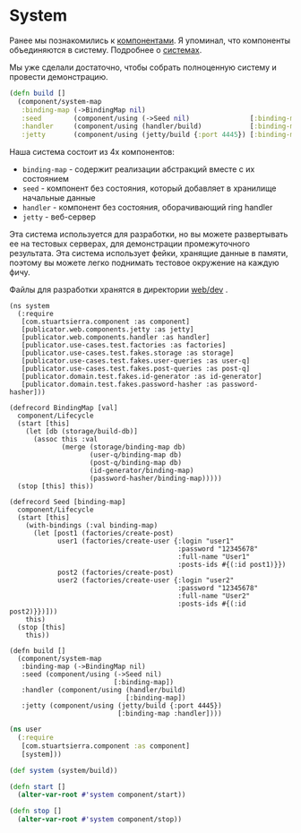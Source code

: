 # System

Ранее мы познакомились к
[компонентами](https://github.com/darkleaf/app-from-scratch/blob/master/4-web/2-component.md).
Я упоминал, что компоненты объединяются в систему. Подробнее о
[системах](https://github.com/stuartsierra/component#systems).

Мы уже сделали достаточно, чтобы собрать полноценную систему и провести демонстрацию.

```clojure
(defn build []
  (component/system-map
   :binding-map (->BindingMap nil)
   :seed        (component/using (->Seed nil)               [:binding-map])
   :handler     (component/using (handler/build)            [:binding-map])
   :jetty       (component/using (jetty/build {:port 4445}) [:binding-map :handler])))
```

Наша система состоит из 4х компонентов:

+ `binding-map` - содержит реализации абстракций вместе с их состоянием
+ `seed` - компонент без состояния, который добавляет в хранилище начальные данные
+ `handler` - компонент без состояния, оборачивающий ring handler
+ `jetty` - веб-сервер

Эта система используется для разработки, но вы можете развертывать ее на тестовых серверах,
для демонстрации промежуточного результата.
Эта система использует фейки, хранящие данные в памяти, поэтому вы можете легко поднимать
тестовое окружение на каждую фичу.

Файлы для разработки хранятся в директории
[web/dev](https://github.com/darkleaf/publicator/tree/master/web/dev)
.

```
(ns system
  (:require
   [com.stuartsierra.component :as component]
   [publicator.web.components.jetty :as jetty]
   [publicator.web.components.handler :as handler]
   [publicator.use-cases.test.factories :as factories]
   [publicator.use-cases.test.fakes.storage :as storage]
   [publicator.use-cases.test.fakes.user-queries :as user-q]
   [publicator.use-cases.test.fakes.post-queries :as post-q]
   [publicator.domain.test.fakes.id-generator :as id-generator]
   [publicator.domain.test.fakes.password-hasher :as password-hasher]))

(defrecord BindingMap [val]
  component/Lifecycle
  (start [this]
    (let [db (storage/build-db)]
      (assoc this :val
             (merge (storage/binding-map db)
                    (user-q/binding-map db)
                    (post-q/binding-map db)
                    (id-generator/binding-map)
                    (password-hasher/binding-map)))))
  (stop [this] this))

(defrecord Seed [binding-map]
  component/Lifecycle
  (start [this]
    (with-bindings (:val binding-map)
      (let [post1 (factories/create-post)
            user1 (factories/create-user {:login "user1"
                                          :password "12345678"
                                          :full-name "User1"
                                          :posts-ids #{(:id post1)}})
            post2 (factories/create-post)
            user2 (factories/create-user {:login "user2"
                                          :password "12345678"
                                          :full-name "User2"
                                          :posts-ids #{(:id post2)}})]))
    this)
  (stop [this]
    this))

(defn build []
  (component/system-map
   :binding-map (->BindingMap nil)
   :seed (component/using (->Seed nil)
                          [:binding-map])
   :handler (component/using (handler/build)
                             [:binding-map])
   :jetty (component/using (jetty/build {:port 4445})
                           [:binding-map :handler])))
```

```clojure
(ns user
  (:require
   [com.stuartsierra.component :as component]
   [system]))

(def system (system/build))

(defn start []
  (alter-var-root #'system component/start))

(defn stop []
  (alter-var-root #'system component/stop))
```
